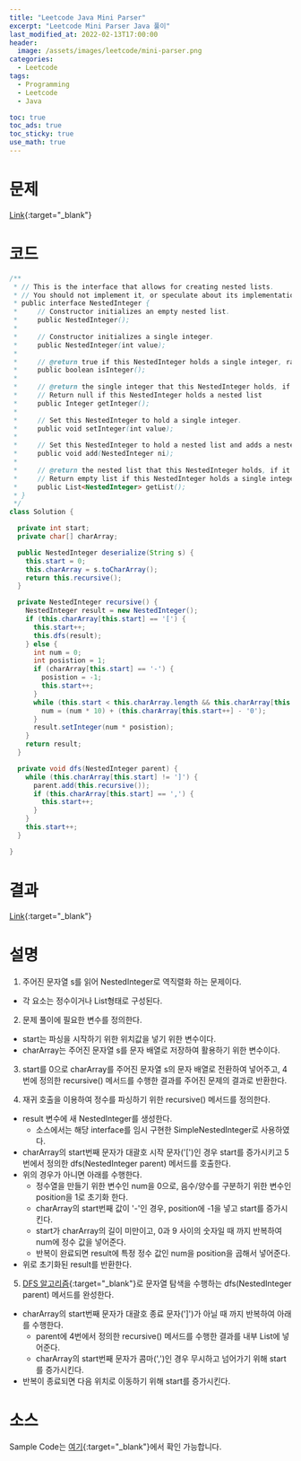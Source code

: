 ```yaml
---
title: "Leetcode Java Mini Parser"
excerpt: "Leetcode Mini Parser Java 풀이"
last_modified_at: 2022-02-13T17:00:00
header:
  image: /assets/images/leetcode/mini-parser.png
categories:
  - Leetcode
tags:
  - Programming
  - Leetcode
  - Java

toc: true
toc_ads: true
toc_sticky: true
use_math: true
---
```

# 문제
[Link](https://leetcode.com/problems/mini-parser/){:target="_blank"}

# 코드
```java
/**
 * // This is the interface that allows for creating nested lists.
 * // You should not implement it, or speculate about its implementation
 * public interface NestedInteger {
 *     // Constructor initializes an empty nested list.
 *     public NestedInteger();
 *
 *     // Constructor initializes a single integer.
 *     public NestedInteger(int value);
 *
 *     // @return true if this NestedInteger holds a single integer, rather than a nested list.
 *     public boolean isInteger();
 *
 *     // @return the single integer that this NestedInteger holds, if it holds a single integer
 *     // Return null if this NestedInteger holds a nested list
 *     public Integer getInteger();
 *
 *     // Set this NestedInteger to hold a single integer.
 *     public void setInteger(int value);
 *
 *     // Set this NestedInteger to hold a nested list and adds a nested integer to it.
 *     public void add(NestedInteger ni);
 *
 *     // @return the nested list that this NestedInteger holds, if it holds a nested list
 *     // Return empty list if this NestedInteger holds a single integer
 *     public List<NestedInteger> getList();
 * }
 */
class Solution {

  private int start;
  private char[] charArray;

  public NestedInteger deserialize(String s) {
    this.start = 0;
    this.charArray = s.toCharArray();
    return this.recursive();
  }

  private NestedInteger recursive() {
    NestedInteger result = new NestedInteger();
    if (this.charArray[this.start] == '[') {
      this.start++;
      this.dfs(result);
    } else {
      int num = 0;
      int posistion = 1;
      if (charArray[this.start] == '-') {
        posistion = -1;
        this.start++;
      }
      while (this.start < this.charArray.length && this.charArray[this.start] <= '9' && this.charArray[this.start] >= '0') {
        num = (num * 10) + (this.charArray[this.start++] - '0');
      }
      result.setInteger(num * posistion);
    }
    return result;
  }

  private void dfs(NestedInteger parent) {
    while (this.charArray[this.start] != ']') {
      parent.add(this.recursive());
      if (this.charArray[this.start] == ',') {
        this.start++;
      }
    }
    this.start++;
  }

}
```

# 결과
[Link](https://leetcode.com/submissions/detail/640405550/){:target="_blank"}

# 설명
1. 주어진 문자열 s를 읽어 NestedInteger로 역직렬화 하는 문제이다.
- 각 요소는 정수이거나 List형태로 구성된다.

2. 문제 풀이에 필요한 변수를 정의한다.
- start는 파싱을 시작하기 위한 위치값을 넣기 위한 변수이다.
- charArray는 주어진 문자열 s를 문자 배열로 저장하여 활용하기 위한 변수이다.

3. start를 0으로 charArray를 주어진 문자열 s의 문자 배열로 전환하여 넣어주고, 4번에 정의한 recursive() 메서드를 수행한 결과를 주어진 문제의 결과로 반환한다.

4. 재귀 호출을 이용하여 정수를 파싱하기 위한 recursive() 메서드를 정의한다.
- result 변수에 새 NestedInteger를 생성한다.
  - 소스에서는 해당 interface를 임시 구현한 SimpleNestedInteger로 사용하였다.
- charArray의 start번째 문자가 대괄호 시작 문자('[')인 경우 start를 증가시키고 5번에서 정의한 dfs(NestedInteger parent) 메서드를 호출한다.
- 위의 경우가 아니면 아래를 수행한다.
  - 정수열을 만들기 위한 변수인 num을 0으로, 음수/양수를 구분하기 위한 변수인 position을 1로 초기화 한다.
  - charArray의 start번째 값이 '-'인 경우, position에 -1을 넣고 start를 증가시킨다.
  - start가 charArray의 길이 미만이고, 0과 9 사이의 숫자일 때 까지 반복하여 num에 정수 값을 넣어준다.
  - 반복이 완료되면 result에 특정 정수 값인 num을 position을 곱해서 넣어준다.
- 위로 초기화된 result를 반환한다.

5. [DFS 알고리즘](https://en.wikipedia.org/wiki/Depth-first_search){:target="_blank"}로 문자열 탐색을 수행하는 dfs(NestedInteger parent) 메서드를 완성한다.
- charArray의 start번째 문자가 대괄호 종료 문자(']')가 아닐 때 까지 반복하여 아래를 수행한다.
  - parent에 4번에서 정의한 recursive() 메서드를 수행한 결과를 내부 List에 넣어준다.
  - charArray의 start번째 문자가 콤마(',')인 경우 무시하고 넘어가기 위해 start를 증가시킨다.
- 반복이 종료되면 다음 위치로 이동하기 위해 start를 증가시킨다.

# 소스
Sample Code는 [여기](https://github.com/GracefulSoul/leetcode/blob/master/src/main/java/gracefulsoul/problems/MiniParser.java){:target="_blank"}에서 확인 가능합니다.